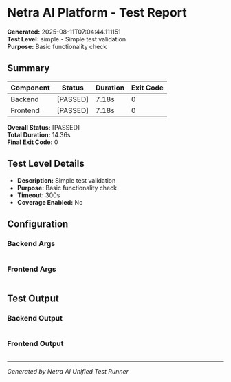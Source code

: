# Netra AI Platform - Test Report

**Generated:** 2025-08-11T07:04:44.111151  
**Test Level:** simple - Simple test validation  
**Purpose:** Basic functionality check

## Summary

| Component | Status | Duration | Exit Code |
|-----------|--------|----------|-----------|
| Backend   | [PASSED] | 7.18s | 0 |
| Frontend  | [PASSED] | 7.18s | 0 |

**Overall Status:** [PASSED]  
**Total Duration:** 14.36s  
**Final Exit Code:** 0

## Test Level Details

- **Description:** Simple test validation
- **Purpose:** Basic functionality check
- **Timeout:** 300s
- **Coverage Enabled:** No

## Configuration

### Backend Args
```

```

### Frontend Args  
```

```

## Test Output

### Backend Output
```

```

### Frontend Output
```

```

---
*Generated by Netra AI Unified Test Runner*
